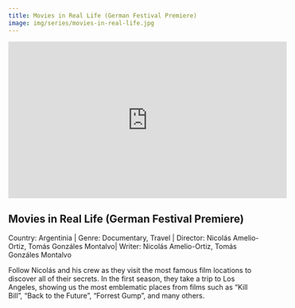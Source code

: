 ```yaml
---
title: Movies in Real Life (German Festival Premiere)
image: img/series/movies-in-real-life.jpg
---
```

<iframe width="560" height="315" src="https://vimeo.com/509894089" frameborder="0" allow="accelerometer; autoplay; encrypted-media; gyroscope; picture-in-picture" allowfullscreen></iframe>

## Movies in Real Life (German Festival Premiere)
Country: Argentinia | Genre: Documentary, Travel | Director: Nicolás Amelio-Ortiz, Tomás Gonzáles Montalvo| Writer: Nicolás Amelio-Ortiz, Tomás Gonzáles Montalvo

Follow Nicolás and his crew as they visit the most famous film locations to discover all of their secrets. In the first season, they take a trip to Los Angeles, showing us the most emblematic places from films such as “Kill Bill”, “Back to the Future”, “Forrest Gump”, and many others.